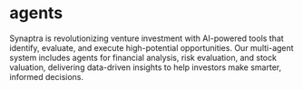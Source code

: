 # agents
Synaptra is revolutionizing venture investment with AI-powered tools that identify, evaluate, and execute high-potential opportunities. Our multi-agent system includes agents for financial analysis, risk evaluation, and stock valuation, delivering data-driven insights to help investors make smarter, informed decisions.
